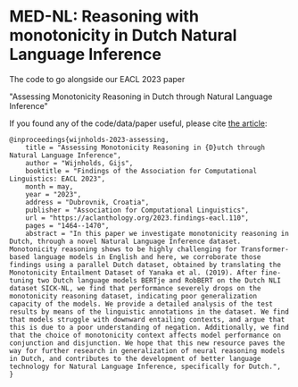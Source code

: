 # MED-NL: Reasoning with monotonicity in Dutch Natural Language Inference

The code to go alongside our EACL 2023 paper

"Assessing Monotonicity Reasoning in Dutch through Natural Language Inference"

If you found any of the code/data/paper useful, please cite [the article](https://aclanthology.org/2023.findings-eacl.110/):

```
@inproceedings{wijnholds-2023-assessing,
    title = "Assessing Monotonicity Reasoning in {D}utch through Natural Language Inference",
    author = "Wijnholds, Gijs",
    booktitle = "Findings of the Association for Computational Linguistics: EACL 2023",
    month = may,
    year = "2023",
    address = "Dubrovnik, Croatia",
    publisher = "Association for Computational Linguistics",
    url = "https://aclanthology.org/2023.findings-eacl.110",
    pages = "1464--1470",
    abstract = "In this paper we investigate monotonicity reasoning in Dutch, through a novel Natural Language Inference dataset. Monotonicity reasoning shows to be highly challenging for Transformer-based language models in English and here, we corroborate those findings using a parallel Dutch dataset, obtained by translating the Monotonicity Entailment Dataset of Yanaka et al. (2019). After fine-tuning two Dutch language models BERTje and RobBERT on the Dutch NLI dataset SICK-NL, we find that performance severely drops on the monotonicity reasoning dataset, indicating poor generalization capacity of the models. We provide a detailed analysis of the test results by means of the linguistic annotations in the dataset. We find that models struggle with downward entailing contexts, and argue that this is due to a poor understanding of negation. Additionally, we find that the choice of monotonicity context affects model performance on conjunction and disjunction. We hope that this new resource paves the way for further research in generalization of neural reasoning models in Dutch, and contributes to the development of better language technology for Natural Language Inference, specifically for Dutch.",
}
```
